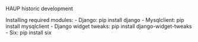 HAUP historic development

Installing required modules:
    - Django: pip install django
    - Mysqlclient: pip install mysqlclient
    - Django widget tweaks: pip install django-widget-tweaks
    - Six: pip install six
